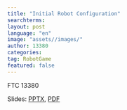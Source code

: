 ```yaml
---
title: "Initial Robot Configuration"
searchterms:
layout: post
language: "en"
image: "assets//images/"
author: 13380
categories:
tag: RobotGame
featured: false
---
```

FTC 13380<br>

Slides:
 <a href="/translations/en-us/Robot/InitialRobotConfiguration.pptx">PPTX</a>,
 <a href="/translations/en-us/Robot/InitialRobotConfiguration.pdf">PDF</a>
